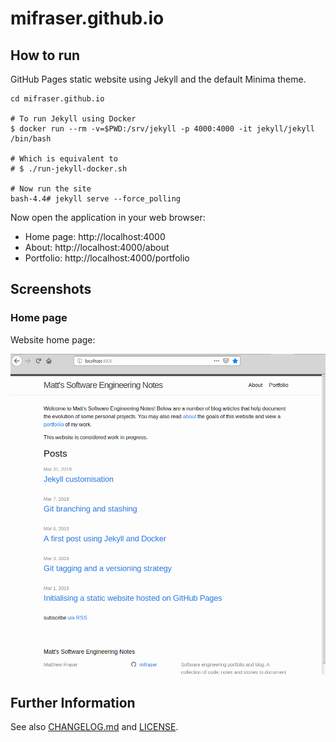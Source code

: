 # mifraser.github.io

## How to run

GitHub Pages static website using Jekyll and the default Minima theme.

```
cd mifraser.github.io

# To run Jekyll using Docker
$ docker run --rm -v=$PWD:/srv/jekyll -p 4000:4000 -it jekyll/jekyll /bin/bash

# Which is equivalent to
# $ ./run-jekyll-docker.sh

# Now run the site
bash-4.4# jekyll serve --force_polling

```

Now open the application in your web browser:
- Home page: http://localhost:4000
- About: http://localhost:4000/about
- Portfolio: http://localhost:4000/portfolio

## Screenshots

### Home page

Website home page:

![Screenshot](/assets/images/home_screenshot.png)

## Further Information

See also [CHANGELOG.md](CHANGELOG.md) and [LICENSE](LICENSE).
